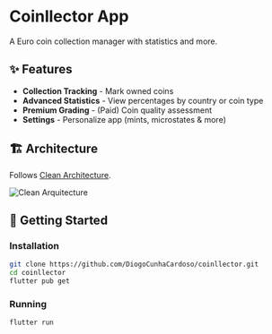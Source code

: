 # Coinllector App

A Euro coin collection manager with statistics and more.

## ✨ Features

- **Collection Tracking** - Mark owned coins
- **Advanced Statistics** - View percentages by country or coin type
- **Premium Grading** - (Paid) Coin quality assessment
- **Settings** - Personalize app (mints, microstates & more)

## 🏗️ Architecture

Follows [Clean Architecture](https://blog.cleancoder.com/uncle-bob/2012/08/13/the-clean-architecture.html).

![Clean Arquitecture](https://github.com/user-attachments/assets/10c1aa03-ba88-4476-a8d9-e0b6c68fda59)

## 🚀 Getting Started

### Installation

```bash
git clone https://github.com/DiogoCunhaCardoso/coinllector.git
cd coinllector
flutter pub get
```

### Running

```bash
flutter run
```
